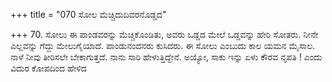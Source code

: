 +++
title = "070 ಸೋಲ ಮೆಚ್ಚಿದುದಿವರನೊಡ್ಡದ"

+++
70. ಸೋಲು ಈ ಪಾಂಡವರನ್ನು ಮೆಚ್ಚಿಕೊಂಡಿತು, ಅವರು ಒಡ್ಡದ ಮೇಲೆ ಒಡ್ಡವನ್ನು ಹೇರಿ ಸೋತರು. ನೀನೇ ಎಲ್ಲವನ್ನು ಗೆದ್ದು ಮೇಲುಗೈಯಾದೆ. ಪಾಂಡುನಂದನರು ಕುಸಿದರು. ಈ ಸೋಲು ಎಂಬುದು ಕಾಲ ಯಮನ ಮೈಸಾಲ. ನಾಳೆ ನೀವು ತೀರಿಸಲೇ ಬೇಕಾಗುತ್ತದೆ. ನಾನು ಸಾರಿ ಹೇಳುತ್ತಿದ್ದೇನೆ. ಅಯ್ಯೋ, ಸಾಕು ಇನ್ನು ಏಳು ಕೌರವ ನೃಪತಿ ! ಎಂದು ವಿದುರ ಕೋಪದಿಂದ ಹೇಳಿದ
